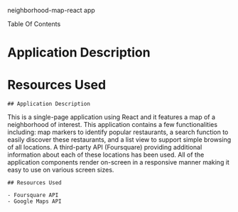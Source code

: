 neighborhood-map-react app


Table Of Contents

  # Application Description
  # Resources Used


    ## Application Description

This is a single-page application using React and it features a map of a neighborhood of interest. This application contains a few functionalities including: map markers to identify popular restaurants, a search function to easily discover these restaurants, and a list view to support simple browsing of all locations. A third-party API (Foursquare) providing additional information about each of these locations has been used.
All of the application components render on-screen in a responsive manner making it easy to use on various screen sizes.



    ## Resources Used

    - Foursquare API
    - Google Maps API
